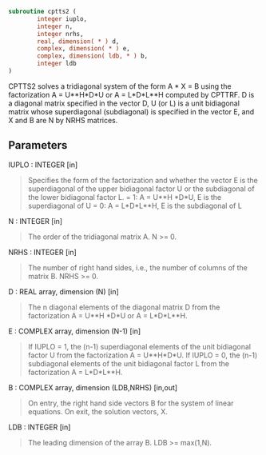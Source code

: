```fortran
subroutine cptts2 (
        integer iuplo,
        integer n,
        integer nrhs,
        real, dimension( * ) d,
        complex, dimension( * ) e,
        complex, dimension( ldb, * ) b,
        integer ldb
)
```

CPTTS2 solves a tridiagonal system of the form
A \* X = B
using the factorization A = U\*\*H\*D\*U or A = L\*D\*L\*\*H computed by CPTTRF.
D is a diagonal matrix specified in the vector D, U (or L) is a unit
bidiagonal matrix whose superdiagonal (subdiagonal) is specified in
the vector E, and X and B are N by NRHS matrices.

## Parameters
IUPLO : INTEGER [in]
> Specifies the form of the factorization and whether the
> vector E is the superdiagonal of the upper bidiagonal factor
> U or the subdiagonal of the lower bidiagonal factor L.
> = 1:  A = U\*\*H \*D\*U, E is the superdiagonal of U
> = 0:  A = L\*D\*L\*\*H, E is the subdiagonal of L

N : INTEGER [in]
> The order of the tridiagonal matrix A.  N >= 0.

NRHS : INTEGER [in]
> The number of right hand sides, i.e., the number of columns
> of the matrix B.  NRHS >= 0.

D : REAL array, dimension (N) [in]
> The n diagonal elements of the diagonal matrix D from the
> factorization A = U\*\*H \*D\*U or A = L\*D\*L\*\*H.

E : COMPLEX array, dimension (N-1) [in]
> If IUPLO = 1, the (n-1) superdiagonal elements of the unit
> bidiagonal factor U from the factorization A = U\*\*H\*D\*U.
> If IUPLO = 0, the (n-1) subdiagonal elements of the unit
> bidiagonal factor L from the factorization A = L\*D\*L\*\*H.

B : COMPLEX array, dimension (LDB,NRHS) [in,out]
> On entry, the right hand side vectors B for the system of
> linear equations.
> On exit, the solution vectors, X.

LDB : INTEGER [in]
> The leading dimension of the array B.  LDB >= max(1,N).
